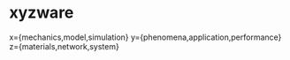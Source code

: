 # xyzware

x={mechanics,model,simulation}
y={phenomena,application,performance}
z={materials,network,system}

